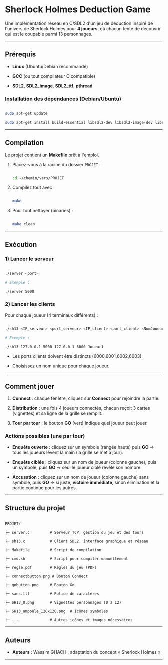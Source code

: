 # Sherlock Holmes Deduction Game



Une implémentation réseau en C/SDL2 d'un jeu de déduction inspiré de l'univers de Sherlock Holmes pour **4 joueurs**, où chacun tente de découvrir qui est le coupable parmi 13 personnages.



---



## Prérequis



- **Linux** (Ubuntu/Debian recommandé)

- **GCC** (ou tout compilateur C compatible)

- **SDL2**, **SDL2_image**, **SDL2_ttf**, **pthread**



### Installation des dépendances (Debian/Ubuntu)

```bash

sudo apt-get update

sudo apt-get install build-essential libsdl2-dev libsdl2-image-dev libsdl2-ttf-dev

```



---



## Compilation



Le projet contient un **Makefile** prêt à l'emploi.



1. Placez-vous à la racine du dossier `PROJET` :

   ```bash

   cd ~/chemin/vers/PROJET

   ```

2. Compilez tout avec :

   ```bash

   make

   ```

3. Pour tout nettoyer (binaries) :

   ```bash

   make clean

   ```



---



## Exécution



### 1) Lancer le serveur



```bash

./server <port>

# Exemple :

./server 5000

```



### 2) Lancer les clients



Pour chaque joueur (4 terminaux différents) :

```bash

./sh13 <IP_serveur> <port_serveur> <IP_client> <port_client> <NomJoueur>

# Exemple :

./sh13 127.0.0.1 5000 127.0.0.1 6000 Joueur1

```

- Les ports clients doivent être distincts (6000,6001,6002,6003).

- Choisissez un nom unique pour chaque joueur.



---



## Comment jouer



1. **Connect** : chaque fenêtre, cliquez sur **Connect** pour rejoindre la partie.

2. **Distribution** : une fois 4 joueurs connectés, chacun reçoit 3 cartes (vignettes) et sa ligne de la grille se remplit.

3. **Tour par tour** : le bouton **GO** (vert) indique quel joueur peut jouer.



### Actions possibles (une par tour)

- **Enquête ouverte** : cliquez sur un symbole (rangée haute) puis **GO** ⇒ tous les joueurs lèvent la main (la grille se met à jour).

- **Enquête ciblée** : cliquez sur un nom de joueur (colonne gauche), puis un symbole, puis **GO** ⇒ seul le joueur ciblé révèle son nombre.

- **Accusation** : cliquez sur un nom de joueur (colonne gauche) sans symbole, puis **GO** ⇒ si juste, **victoire immédiate**, sinon élimination et la partie continue pour les autres.



---



## Structure du projet

```

PROJET/

├─ server.c         # Serveur TCP, gestion du jeu et des tours

├─ sh13.c           # Client SDL2, interface graphique et réseau

├─ Makefile         # Script de compilation

├─ cmd.sh           # Script pour compiler manuellement

├─ regle.pdf        # Règles du jeu (PDF)

├─ connectbutton.png # Bouton Connect

├─ gobutton.png     # Bouton Go

├─ sans.ttf         # Police de caractères

├─ SH13_0.png       # Vignettes personnages (0 à 12)

├─ SH13_ampoule_120x120.png  # Icônes symboles

├─ ...              # Autres icônes et images nécessaires

```



---



## Auteurs

- **Auteurs** : Wassim GHACHI, adaptation du concept « Sherlock Holmes »



---



